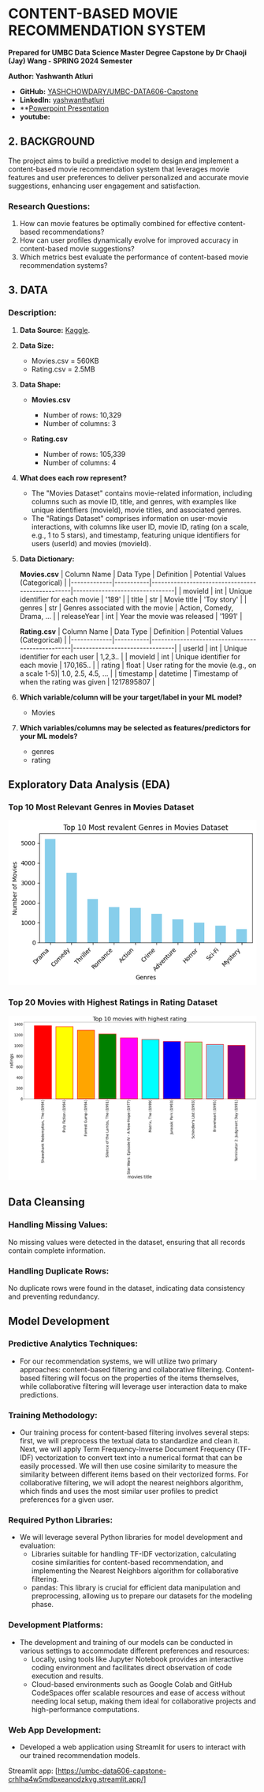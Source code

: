 # CONTENT-BASED MOVIE RECOMMENDATION SYSTEM

**Prepared for UMBC Data Science Master Degree Capstone by Dr Chaoji (Jay) Wang - SPRING 2024 Semester**

**Author: Yashwanth Atluri**
- **GitHub:** [YASHCHOWDARY/UMBC-DATA606-Capstone](https://github.com/YASHCHOWDARY/UMBC-DATA606-Capstone)
- **LinkedIn:** [yashwanthatluri](https://www.linkedin.com/in/yashwanthatluri/)
- **[Powerpoint Presentation](YashCapstone.pptx)
- **youtube:** [](https://youtu.be/0intgSzzewM)

## 2. BACKGROUND
The project aims to build a predictive model to design and implement a content-based movie recommendation system that leverages movie features and user preferences to deliver personalized and accurate movie suggestions, enhancing user engagement and satisfaction.

### Research Questions:
1. How can movie features be optimally combined for effective content-based recommendations?
2. How can user profiles dynamically evolve for improved accuracy in content-based movie suggestions?
3. Which metrics best evaluate the performance of content-based movie recommendation systems?

## 3. DATA

### Description:
1. **Data Source:** [Kaggle](https://www.kaggle.com/datasets/grouplens/movielens-20m-dataset/data).

2. **Data Size:**
   - Movies.csv = 560KB
   - Rating.csv = 2.5MB

3. **Data Shape:**
   - **Movies.csv**
     - Number of rows: 10,329
     - Number of columns: 3
    
   - **Rating.csv**
     - Number of rows: 105,339
     - Number of columns: 4

4. **What does each row represent?**
   - The "Movies Dataset" contains movie-related information, including columns such as movie ID, title, and genres, with examples like unique identifiers (movieId), movie titles, and associated genres.
   - The "Ratings Dataset" comprises information on user-movie interactions, with columns like user ID, movie ID, rating (on a scale, e.g., 1 to 5 stars), and timestamp, featuring unique identifiers for users (userId) and movies (movieId).

5. **Data Dictionary:**

   **Movies.csv**
   | Column Name | Data Type | Definition                                      | Potential Values (Categorical) |
   |-------------|-----------|-------------------------------------------------|--------------------------------|
   | movieId     | int       | Unique identifier for each movie                | '189'                          |
   | title       | str       | Movie title                                     | 'Toy story'                    |
   | genres      | str       | Genres associated with the movie                | Action, Comedy, Drama, ...     |
   | releaseYear | int       | Year the movie was released                     | '1991'                         |

   **Rating.csv**
   | Column Name | Data Type | Definition                                      | Potential Values (Categorical) |
   |-------------|-----------|-------------------------------------------------|--------------------------------|
   | userId      | int       | Unique identifier for each user                 | 1,2,3..                        |
   | movieId     | int       | Unique identifier for each movie                | 170,165..                      |
   | rating      | float     | User rating for the movie (e.g., on a scale 1-5)| 1.0, 2.5, 4.5, ...             |
   | timestamp   | datetime  | Timestamp of when the rating was given          | 1217895807                     |

6. **Which variable/column will be your target/label in your ML model?**
   - Movies

7. **Which variables/columns may be selected as features/predictors for your ML models?**
   - genres
   - rating
## Exploratory Data Analysis (EDA)

### Top 10 Most Relevant Genres in Movies Dataset

![Top 10 Genres](https://github.com/YASHCHOWDARY/UMBC-DATA606-Capstone/raw/9d8f1c41f60fa601ffd6077c758e3b01d2bd8062/docs/Top%2010%20Most%20revalent%20Genres%20in%20Movies%20Dataset.png)

### Top 20 Movies with Highest Ratings in Rating Dataset

![Top 20 Movies Ratings](https://github.com/YASHCHOWDARY/UMBC-DATA606-Capstone/raw/774a16a9070c407c92132597881229d72cb30a9f/docs/Top%2020%20movies%20with%20highest%20rating.png)

## Data Cleansing

### Handling Missing Values:

No missing values were detected in the dataset, ensuring that all records contain complete information.

### Handling Duplicate Rows:

No duplicate rows were found in the dataset, indicating data consistency and preventing redundancy.

## Model Development

### Predictive Analytics Techniques:
- For our recommendation systems, we will utilize two primary approaches: content-based filtering and collaborative filtering. Content-based filtering will focus on the properties of the items themselves, while collaborative filtering will leverage user interaction data to make predictions.

### Training Methodology:
- Our training process for content-based filtering involves several steps: first, we will preprocess the textual data to standardize and clean it. Next, we will apply Term Frequency-Inverse Document Frequency (TF-IDF) vectorization to convert text into a numerical format that can be easily processed. We will then use cosine similarity to measure the similarity between different items based on their vectorized forms. For collaborative filtering, we will adopt the nearest neighbors algorithm, which finds and uses the most similar user profiles to predict preferences for a given user.

### Required Python Libraries:
- We will leverage several Python libraries for model development and evaluation:
  - Libraries suitable for handling TF-IDF vectorization, calculating cosine similarities for content-based recommendation, and implementing the Nearest Neighbors algorithm for collaborative filtering.
  - pandas: This library is crucial for efficient data manipulation and preprocessing, allowing us to prepare our datasets for the modeling phase.

### Development Platforms:
- The development and training of our models can be conducted in various settings to accommodate different preferences and resources:
  - Locally, using tools like Jupyter Notebook provides an interactive coding environment and facilitates direct observation of code execution and results.
  - Cloud-based environments such as Google Colab and GitHub CodeSpaces offer scalable resources and ease of access without needing local setup, making them ideal for collaborative projects and high-performance computations.

### Web App Development:
- Developed a web application using Streamlit for users to interact with our trained recommendation models.

Streamlit app: [https://umbc-data606-capstone-crhlha4w5mdbxeanodzkvg.streamlit.app/]

